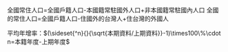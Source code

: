 全國常住人口=全國戶籍人口-本國籍常駐國外人口+非本國籍常駐國內人口
全國的常住人口=全國戶籍人口-住國外的台灣人+住台灣的外國人

平均年增率：$(\sideset{^n}{}{\sqrt{本期資料/上期資料}}-1)\times100\%\cdot n=本籍年度-上期年度$
